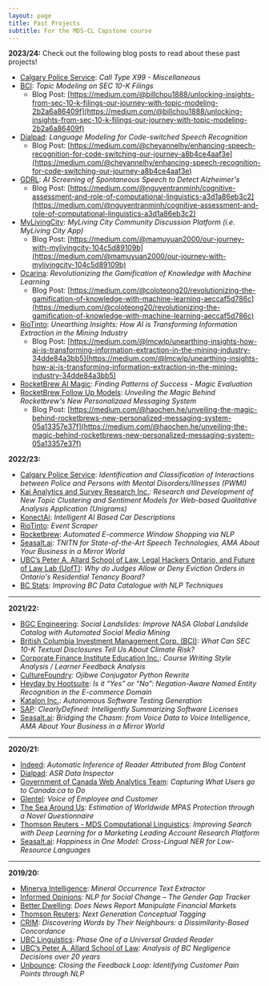 ```yaml
---
layout: page
title: Past Projects
subtitle: For the MDS-CL Capstone course
---
```


**2023/24:**
 Check out the following blog posts to read about these past projects!
* [Calgary Police Service](https://www.calgary.ca/cps.html): _Call Type X99 - Miscellaneous_
* [BCI](): _Topic Modeling on SEC 10-K Filings_
  * Blog Post: [https://medium.com/@billchou1888/unlocking-insights-from-sec-10-k-filings-our-journey-with-topic-modeling-2b2a6a86409f](https://medium.com/@billchou1888/unlocking-insights-from-sec-10-k-filings-our-journey-with-topic-modeling-2b2a6a86409f)
* [Dialpad](): _Language Modeling for Code-switched Speech Recognition_
  * Blog Post: [https://medium.com/@cheyannelhy/enhancing-speech-recognition-for-code-switching-our-journey-a8b4ce4aaf3e](https://medium.com/@cheyannelhy/enhancing-speech-recognition-for-code-switching-our-journey-a8b4ce4aaf3e)
* [GDRL](): _AI Screening of Spontaneous Speech to Detect Alzheimer's_
  * Blog Post: [https://medium.com/@nguyentranminh/cognitive-assessment-and-role-of-computational-linguistics-a3d1a86eb3c2](https://medium.com/@nguyentranminh/cognitive-assessment-and-role-of-computational-linguistics-a3d1a86eb3c2)
* [MyLivingCity](): _MyLiving City Community Discussion Platform (i.e. MyLiving City App)_
  * Blog Post: [https://medium.com/@mamuyuan2000/our-journey-with-mylivingcity-104c5d89109b](https://medium.com/@mamuyuan2000/our-journey-with-mylivingcity-104c5d89109b)
* [Ocarina](): _Revolutionizing the Gamification of Knowledge with Machine Learning_
  * Blog Post: [https://medium.com/@coloteong20/revolutionizing-the-gamification-of-knowledge-with-machine-learning-aeccaf5d786c](https://medium.com/@coloteong20/revolutionizing-the-gamification-of-knowledge-with-machine-learning-aeccaf5d786c)
* [RioTinto](): _Unearthing Insights: How AI is Transforming Information Extraction in the Mining Industry_
  * Blog Post: [https://medium.com/@lmcwlp/unearthing-insights-how-ai-is-transforming-information-extraction-in-the-mining-industry-34dde84a3bb5](https://medium.com/@lmcwlp/unearthing-insights-how-ai-is-transforming-information-extraction-in-the-mining-industry-34dde84a3bb5)
* [RocketBrew AI Magic](): _Finding Patterns of Success - Magic Evaluation_
* [RocketBrew Follow Up Models](): _Unveiling the Magic Behind Rocketbrew's New Personalizaed Messaging System_
  * Blog Post: [https://medium.com/@haochen.he/unveiling-the-magic-behind-rocketbrews-new-personalized-messaging-system-05a13357e37f](https://medium.com/@haochen.he/unveiling-the-magic-behind-rocketbrews-new-personalized-messaging-system-05a13357e37f)


**2022/23:**  
* [Calgary Police Service](https://www.calgary.ca/cps.html): _Identification and Classification of Interactions between Police and Persons with Mental Disorders/Illnesses (PWMI)_
* [Kai Analytics and Survey Research Inc.](https://www.kaianalytics.com/): _Research and Development of New Topic Clustering and Sentiment Models for Web-based Qualitative Analysis Application (Unigrams)_
* [KonectAi](https://www.konect.ai/): _Intelligent AI Based Car Descriptions_
* [RioTinto](https://www.riotinto.com/): _Event Scraper_
* [Rocketbrew](https://www.therocketbrew.com/): _Automated E-commerce Window Shopping via NLP_
* [Seasalt.ai](https://seasalt.ai/): _TNITN for State-of-the-Art Speech Technologies,_ _AMA About Your Business in a Mirror World_
* [UBC’s Peter A. Allard School of Law, Legal Hackers Ontario, and Future of Law Lab (UofT)](https://www.law.utoronto.ca/student-life/student-clubs-and-events/legal-hackers): _Why do Judges Allow or Deny Eviction Orders in Ontario's Residential Tenancy Board?_ 
* [BC Stats](https://www2.gov.bc.ca/gov/content/data/about-data-management/bc-stats): _Improving BC Data Catalogue with NLP Techniques_

___

**2021/22:**
* [BGC Engineering](https://www.bgcengineering.ca/): _Social Landslides: Improve NASA Global Landslide Catalog with Automated Social Media Mining_
* [British Columbia Investment Management Corp. (BCI)](https://www.bci.ca/): _What Can SEC 10-K Textual Disclosures Tell Us About Climate Risk?_
* [Corporate Finance Institute Education Inc.](https://corporatefinanceinstitute.com/): _Course Writing Style Analysis / Learner Feedback Analysis_
* [CultureFoundry](https://www.culturefoundry.com/): _Ojibwe Conjugator Python Rewrite_
* [Heyday by Hootsuite](https://heyday.hootsuite.com/about-us/): _Is it “Yes” or “No”: Negation-Aware Named Entity Recognition in the E-commerce Domain_
* [Katalon Inc.](https://katalon.com/): _Autonomous Software Testing Generation_
* [SAP](https://www.sap.com/canada/index.html): _ClearlyDefined: Intelligently Summarizing Software Licenses_
* [Seasalt.ai](https://seasalt.ai/): _Bridging the Chasm: from Voice Data to Voice Intelligence_, _AMA About Your Business in a Mirror World_

___

**2020/21:**
* [Indeed](https://ca.indeed.com/): _Automatic Inference of Reader Attributed from Blog Content_
* [Dialpad](https://www.dialpad.com/): _ASR Data Inspector_
* [Government of Canada Web Analytics Team](https://www.canada.ca/en/analytics.html): _Capturing What Users go to Canada.ca to Do_
* [Glentel](https://www.glentel.com/home): _Voice of Employee and Customer_
* [The Sea Around Us](https://www.seaaroundus.org/): _Estimation of Worldwide MPAS Protection through a Novel Questionnaire_
* [Thomson Reuters - MDS Computational Linguistics](https://www.thomsonreuters.ca/en.html): _Improving Search with Deep Learning for a Marketing Leading Account Research Platform_
* [Seasalt.ai](https://seasalt.ai/): _Happiness in One Model: Cross-Lingual NER for Low-Resource Languages_

___

**2019/20:**
* [Minerva Intelligence](https://www.gominerva.com/): _Mineral Occurrence Text Extractor_
* [Informed Opinions](https://informedopinions.org/): _NLP for Social Change – The Gender Gap Tracker_
* [Better Dwelling](https://betterdwelling.com/): _Does News Report Manipulate Financial Markets_
* [Thomson Reuters](https://www.thomsonreuters.ca/en.html): _Next Generation Conceptual Tagging_
* [CRIM](https://www.crim.ca/en/): _Discovering Words by Their Neighbours: a Dissimilarity-Based Concordance_
* [UBC Linguistics](https://linguistics.ubc.ca/): _Phase One of a Universal Graded Reader_
* [UBC’s Peter A. Allard School of Law](https://allard.ubc.ca/): _Analysis of BC Negligence Decisions over 20 years_
* [Unbounce](https://unbounce.com/): _Closing the Feedback Loop: Identifying Customer Pain Points through NLP_
